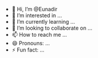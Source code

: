 - 👋 Hi, I’m @Eunadir
- 👀 I’m interested in ...
- 🌱 I’m currently learning ...
- 💞️ I’m looking to collaborate on ...
- 📫 How to reach me ...
- 😄 Pronouns: ...
- ⚡ Fun fact: ...

<!---
Eunadir/Eunadir is a ✨ special ✨ repository because its `README.md` (this file) appears on your GitHub profile.
You can click the Preview link to take a look at your changes.
--->
